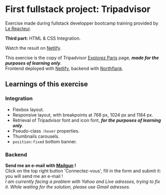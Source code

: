 # First fullstack project: Tripadvisor

Exercise made during fullstack developper bootcamp training provided by [Le Reacteur](https://www.lereacteur.io/).

**Third part:** HTML & CSS Integration.

Watch the result on [Netlify](https://boisterous-crisp-296a6b.netlify.app/).

This exercise is the copy of Tripadvisor [Explorez Paris](https://www.tripadvisor.fr/Tourism-g187147-Paris_Ile_de_France-Vacations.html) page, ***made for the purposes of learning only***.  
Frontend deployed with [Netlify](https://www.netlify.com/), backend with [Northflank](https://northflank.com/).

## Learnings of this exercise

### Integration

- Flexbox layout.
- Responsive layout, with breakpoints at 768 px, 1024 px and 1184 px.
- Retrieval of Tripadvisor font and icon font, ***for the purposes of learning only***.
- Pseudo-class `:hover` properties.
- Thumbnails carousels.
- `position:fixed` bottom banner.

### Backend

**Send me an e-mail with [Mailgun](https://www.mailgun.com/?gclid=CjwKCAiAvoqsBhB9EiwA9XTWGT0MPXG8IPZH5kbTH1FudQ3tIVnOZMosZZsJ5Et9CzQ2T2dTrmbyYhoCNjAQAvD_BwE) !**  
 Click on the top right button 'Connectez-vous', fill in the form and submit it: you will send me an e-mail !  
 _I am currently facing a problem with Yahoo and Live adresses, trying to fix it. While waiting for the solution, please use Gmail adresses._
